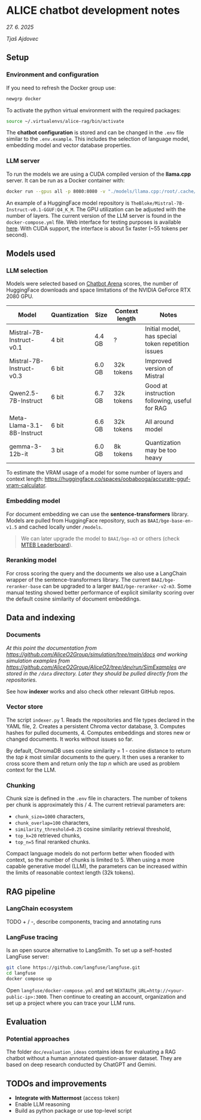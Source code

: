 # ALICE chatbot development notes

_27. 6. 2025_

_Tjaš Ajdovec_


## Setup

### Environment and configuration

If you need to refresh the Docker group use:
```bash
newgrp docker
```

To activate the python virtual environment with the required packages:
```bash
source ~/.virtualenvs/alice-rag/bin/activate
```

The **chatbot configuration** is stored and can be changed in the `.env` file similar to the `.env.example`. This includes the selection of language model,
embedding model and vector database properties.

### LLM server

To run the models we are using a CUDA compiled version of the **llama.cpp** server. It can be run as a Docker container with:
```bash
docker run --gpus all -p 8080:8080 -v "./models/llama.cpp:/root/.cache/llama.cpp" ghcr.io/ggml-org/llama.cpp:server-cuda --hf-repo <user>/<model>:<quant> --n-gpu-layers 50 --no-kv-offload --host 0.0.0.0
```

An example of a HuggingFace model repository is `TheBloke/Mistral-7B-Instruct-v0.1-GGUF:Q4_K_M`. The GPU utilization can be adjusted with the number of layers.
The current version of the LLM server is found in the `docker-compose.yml` file. Web interface for testing purposes is available [here](http://pc-alice-ph01:8080/).
With CUDA support, the interface is about 5x faster (~55 tokens per second).


## Models used

### LLM selection

Models were selected based on [Chatbot Arena](https://huggingface.co/spaces/lmarena-ai/chatbot-arena-leaderboard) scores, the number of HuggingFace downloads 
and space limitations of the NVIDIA GeForce RTX 2080 GPU.

| Model                      | Quantization | Size   | Context length | Notes                                              |
|----------------------------|--------------|--------|----------------|----------------------------------------------------|
| Mistral-7B-Instruct-v0.1   | 4 bit        | 4.4 GB | ?              | Initial model, has special token repetition issues |
| Mistral-7B-Instruct-v0.3   | 6 bit        | 6.0 GB | 32k tokens     | Improved version of Mistral                        |
| Qwen2.5-7B-Instruct        | 6 bit        | 6.7 GB | 32k tokens     | Good at instruction following, useful for RAG      |
| Meta-Llama-3.1-8B-Instruct | 6 bit        | 6.6 GB | 32k tokens     | All around model                                   |
| gemma-3-12b-it             | 3 bit        | 6.0 GB | 8k tokens      | Quantization may be too heavy                      |

To estimate the VRAM usage of a model for some number of layers and context length: https://huggingface.co/spaces/oobabooga/accurate-gguf-vram-calculator.

###  Embedding model

For document embedding we can use the **sentence-transformers** library. Models are pulled from HuggingFace repository, such as `BAAI/bge-base-en-v1.5`
and cached locally under `/models`. 

> We can later upgrade the model to `BAAI/bge-m3` or others (check [MTEB Leaderboard](https://huggingface.co/spaces/mteb/leaderboard)).

### Reranking model

For cross scoring the query and the documents we also use a LangChain wrapper of the sentence-transformers library. The current `BAAI/bge-reranker-base`
can be upgraded to a larger `BAAI/bge-reranker-v2-m3`. Some manual testing showed better performance of explicit similarity scoring over the default cosine 
similarity of document embeddings.


## Data and indexing

### Documents

_At this point the documentation from https://github.com/AliceO2Group/simulation/tree/main/docs and working simulation examples from https://github.com/AliceO2Group/AliceO2/tree/dev/run/SimExamples
are stored in the `/data` directory. Later they should be pulled directly from the repositories._

See how **indexer** works and also check other relevant GitHub repos.

### Vector store

The script `indexer.py` 1. Reads the repositories and file types declared in the YAML file, 2. Creates a persistent Chroma vector database, 3. Computes hashes for pulled
documents, 4. Computes embeddings and stores new or changed documents. It works without issues so far.

By default, ChromaDB uses cosine similarity = 1 - cosine distance to return the *top k* most similar documents to the query.
It then uses a reranker to cross score them and return only the *top n* which are used as problem context for the LLM.

### Chunking

Chunk size is defined in the `.env` file in characters. The number of tokens per chunk is approximately this / 4.
The current retrieval parameters are:
- `chunk_size=1000` characters,
- `chunk_overlap=100` characters,
- `similarity_threshold=0.25` cosine similarity retrieval threshold,
- `top_k=20` retrieved chunks,
- `top_n=5` final reranked chunks.

Compact language models do not perform better when flooded with context, so the number of chunks is limited to 5.
When using a more capable generative model (LLM), the parameters can be increased within the limits of reasonable context length (32k tokens).


## RAG pipeline

### LangChain ecosystem

TODO + / -, describe components, tracing and annotating runs


### LangFuse tracing

Is an open source alternative to LangSmith. To set up a self-hosted LangFuse server:

```bash
git clone https://github.com/langfuse/langfuse.git
cd langfuse
docker compose up
```

Open `langfuse/docker-compose.yml` and set `NEXTAUTH_URL=http://<your-public-ip>:3000`. 
Then continue to creating an account, organization and set up a project where you can trace your LLM runs.


## Evaluation

### Potential approaches

The folder `doc/evaluation_ideas` contains ideas for evaluating a RAG chatbot without a human annotated question-answer dataset.
They are based on deep research conducted by ChatGPT and Gemini.


## TODOs and improvements

- **Integrate with Mattermost** (access token)
- Enable LLM reasoning
- Build as python package or use top-level script
